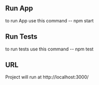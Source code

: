 ## Run App

to run App use this command
	-- npm start

## Run Tests

to run tests use this command
	-- npm test

## URL

Project will run at http://localhost:3000/